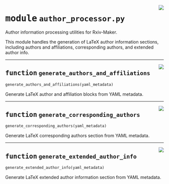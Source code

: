 <!-- markdownlint-disable -->

<a href="https://github.com/henriqueslab/rxiv-maker/blob/main/src/py/processors/author_processor.py#L0"><img align="right" style="float:right;" src="https://img.shields.io/badge/-source-cccccc?style=flat-square"></a>

# <kbd>module</kbd> `author_processor.py`
Author information processing utilities for Rxiv-Maker. 

This module handles the generation of LaTeX author information sections, including authors and affiliations, corresponding authors, and extended author info. 


---

<a href="https://github.com/henriqueslab/rxiv-maker/blob/main/src/py/processors/author_processor.py#L8"><img align="right" style="float:right;" src="https://img.shields.io/badge/-source-cccccc?style=flat-square"></a>

## <kbd>function</kbd> `generate_authors_and_affiliations`

```python
generate_authors_and_affiliations(yaml_metadata)
```

Generate LaTeX author and affiliation blocks from YAML metadata. 


---

<a href="https://github.com/henriqueslab/rxiv-maker/blob/main/src/py/processors/author_processor.py#L110"><img align="right" style="float:right;" src="https://img.shields.io/badge/-source-cccccc?style=flat-square"></a>

## <kbd>function</kbd> `generate_corresponding_authors`

```python
generate_corresponding_authors(yaml_metadata)
```

Generate LaTeX corresponding authors section from YAML metadata. 


---

<a href="https://github.com/henriqueslab/rxiv-maker/blob/main/src/py/processors/author_processor.py#L163"><img align="right" style="float:right;" src="https://img.shields.io/badge/-source-cccccc?style=flat-square"></a>

## <kbd>function</kbd> `generate_extended_author_info`

```python
generate_extended_author_info(yaml_metadata)
```

Generate LaTeX extended author information section from YAML metadata. 


